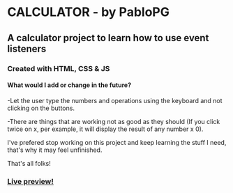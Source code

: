 # CALCULATOR - by PabloPG

## A calculator project to learn how to use event listeners

### Created with HTML, CSS & JS

#### What would I add or change in the future?

-Let the user type the numbers and operations using the keyboard and not clicking on the buttons.

-There are things that are working not as good as they should (If you click twice on x, per example, it will display the result of any number x 0).

I've prefered stop working on this project and keep learning the stuff I need, that's why it may feel unfinished.

That's all folks!

### [Live preview!](https://pabloppg.github.io/calculator/)
